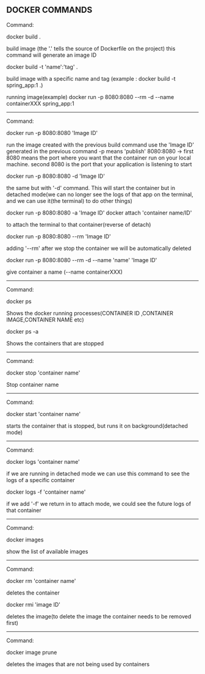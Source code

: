 DOCKER COMMANDS
--
Command:

docker build . 

build image (the '.' tells the source of Dockerfile on the project)
this command will generate an image ID


docker build -t 'name':'tag' .

build image with a specific name and tag
(example : docker build -t spring_app:1 .)

running image(example)
docker run -p 8080:8080  --rm -d --name containerXXX spring_app:1

---

Command:

docker run -p 8080:8080 'Image ID'

run the image created with the previous build command
use the 'Image ID' generated in the previous command
-p means 'publish'
8080:8080 -> first 8080 means the port where you want
that the container run on your local machine. second 8080 is the port that
your application is listening to start


docker run -p 8080:8080 -d 'Image ID'

the same but with '-d' command. This will start the container
but in detached mode(we can no longer see the logs of that app on the terminal,
and we can use it(the terminal) to do other things) 


docker run -p 8080:8080 -a 'Image ID'
docker attach 'container name/ID'

to attach the terminal to that container(reverse of detach)


docker run -p 8080:8080 --rm 'Image ID'

adding '--rm' after we stop the container we will be automatically deleted


docker run -p 8080:8080  --rm -d --name 'name' 'Image ID'

give container a name (--name containerXXX)

---

Command:

docker ps

Shows the docker running processes(CONTAINER ID ,CONTAINER IMAGE,CONTAINER NAME etc)

docker ps -a

Shows the containers that are stopped

---

Command:

docker stop 'container name'

Stop container name



---

Command:

docker start 'container name'

starts the container that is stopped, but runs it on background(detached mode)


---

Command:

docker logs 'container name'

if we are running in detached mode we can use this command to see the logs of a specific container 


docker logs -f 'container name'

if we add '-f' we return in to attach mode, we could see the future logs of that container


---

Command:

docker images

show the list of available images

---

Command:

docker rm 'container name'

deletes the container


docker rmi 'image ID'

deletes the image(to delete the image the container needs to be removed first)

---

Command:

docker image prune

deletes the images that are not being used by containers


